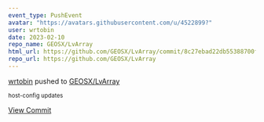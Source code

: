 ```yaml
---
event_type: PushEvent
avatar: "https://avatars.githubusercontent.com/u/4522899?"
user: wrtobin
date: 2023-02-10
repo_name: GEOSX/LvArray
html_url: https://github.com/GEOSX/LvArray/commit/8c27ebad22db55388700fd19a8949564c154f736
repo_url: https://github.com/GEOSX/LvArray
---
```


<a href='https://github.com/wrtobin' target='_blank'>wrtobin</a> pushed to <a href='https://github.com/GEOSX/LvArray' target='_blank'>GEOSX/LvArray</a>

<small>host-config updates</small>

<a href='https://github.com/GEOSX/LvArray/commit/8c27ebad22db55388700fd19a8949564c154f736' target='_blank'>View Commit</a>